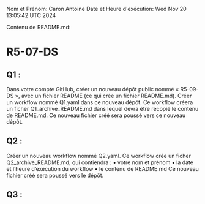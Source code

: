 Nom et Prénom: Caron Antoine
Date et Heure d'exécution: Wed Nov 20 13:05:42 UTC 2024

Contenu de README.md:

# R5-07-DS

## Q1 :  
Dans votre compte GitHub, créer un nouveau dépôt public nommé « R5-09-DS », avec un fichier
README (ce qui crée un fichier README.md).
Créer un workflow nommé Q1.yaml dans ce nouveau dépôt. Ce workflow créera un ficher
Q1_archive_README.md dans lequel devra être recopié le contenu de README.md. Ce nouveau
fichier créé sera poussé vers ce nouveau dépôt.

## Q2 :  
Créer un nouveau workflow nommé Q2.yaml. Ce workflow crée un ficher
Q2_archive_README.md, qui contiendra :
• votre nom et prénom
• la date et l’heure d’exécution du workflow
• le contenu de README.md
Ce nouveau fichier créé sera poussé vers le dépôt.

## Q3 :  
